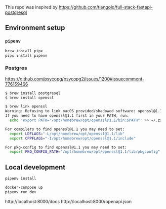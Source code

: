 This repo was inspired by https://github.com/tiangolo/full-stack-fastapi-postgresql

## Environment setup

### `pipenv`

```bash
brew install pipx
pipx install pipenv
```

### Postgres

https://github.com/psycopg/psycopg2/issues/1200#issuecomment-776159466

```bash
$ brew install postgresql
$ brew install openssl

$ brew link openssl
Warning: Refusing to link macOS provided/shadowed software: openssl@1.1
If you need to have openssl@1.1 first in your PATH, run:
  echo 'export PATH="/opt/homebrew/opt/openssl@1.1/bin:$PATH"' >> ~/.zshrc

For compilers to find openssl@1.1 you may need to set:
  export LDFLAGS="-L/opt/homebrew/opt/openssl@1.1/lib"
  export CPPFLAGS="-I/opt/homebrew/opt/openssl@1.1/include"

For pkg-config to find openssl@1.1 you may need to set:
  export PKG_CONFIG_PATH="/opt/homebrew/opt/openssl@1.1/lib/pkgconfig"
```

## Local development

```bash
pipenv install

docker-compose up
pipenv run dev
```

http://localhost:8000/docs
http://localhost:8000/openapi.json
